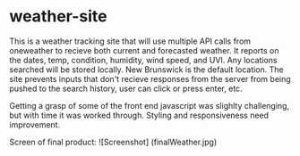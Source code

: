 # weather-site

This is a weather tracking site that will use multiple API calls from oneweather to recieve both current and forecasted weather. It reports on the dates, temp, condition, humidity, wind speed, and UVI. Any locations searched will be stored locally. New Brunswick is the default location. The site prevents inputs that don't recieve responses from the server from being pushed to the search history, user can click or press enter, etc. 

Getting a grasp of some of the front end javascript was slighlty challenging, but with time it was worked through. Styling and responsiveness need improvement. 



Screen of final product:
![Screenshot] (finalWeather.jpg)